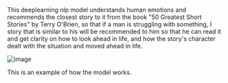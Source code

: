 This deeplearning nlp model understands human emotions and recommends the closest story to it from the book "50 Greatest Short Stories" by Terry O'Brien, 
so that if a man is struggling with something, I story that is similar to his will be recommended to him so that he can read it and get clarity on how to
look ahead in life, and how the story's character dealt with the situation and moved ahead in life.

![image](https://github.com/haiyashah/StoryRecommender/assets/95308896/85ab2844-c8df-4ed9-8a70-ae532c93f9ea)

This is an example of how the model works.

